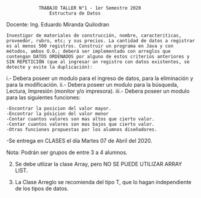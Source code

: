 				TRABAJO TALLER N°1 - 1er Semestre 2020
					Estructura de Datos

Docente: Ing. Eduardo Miranda Quilodran


	Investigar de materiales de construcción, nombre, caracteriticas, proveedor, rubro, etc; y sus precios. La cantidad de datos a registrar es al menos 500 registros. Construir un programa en Java y con métodos, ambos O.O.; deberá ser implementado con arreglos que contengan DATOS ORDENADOS por alguno de estos criterios anteriores y SIN REPETICIÓN (que al ingresar un registro con datos existentes, se detecte y evite la duplicación):


i.- Debera poseer un modulo para el ingreso de datos, para la eliminación y para la modificación.
ii.- Debera poseer un modulo para la búsqueda, Lectura, Impresión (monitor y/o impresora).
iii.- Debera poseer un modulo para las siguientes funciones:

	-Encontrar la posicion del valor mayor.
	-Encontrar la pósicion del valor menor
	-Contar cuantos valores son mas altos que cierto valor.
	-Contar cuantos valores son mas bajos que cierto valor.
	-Otras funciones propuestas por los alumnos diseñadores.


-Se entrega en CLASES el día Martes 07 de Abril del 2020.


Nota: Podrán ser grupos de entre 3 a 4 alumnos.

2) Se debe utlizar la clase Array, pero NO SE PUEDE UTILIZAR ARRAY LIST.

3) La Clase Arreglo se recomienda del tipo T, que lo hagan independiente de los tipos de datos.

